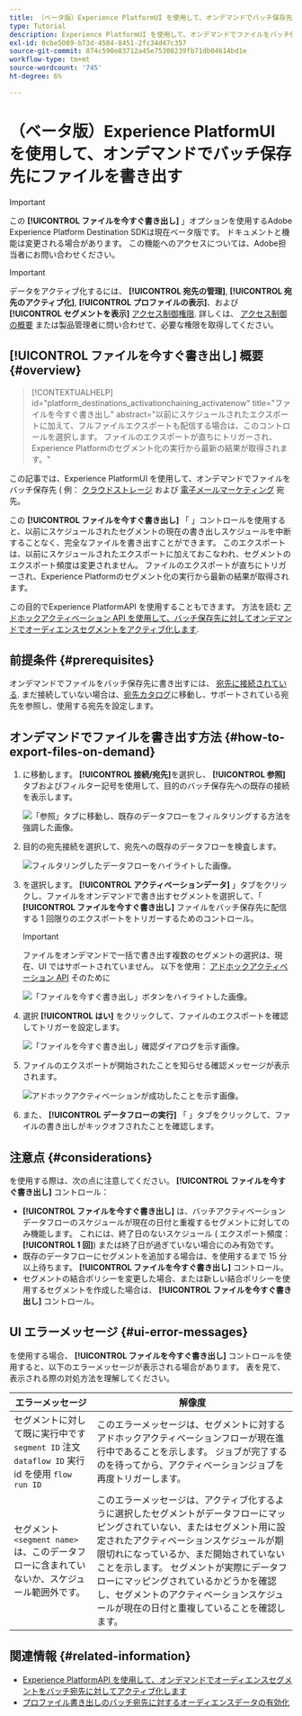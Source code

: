 ```yaml
---
title: （ベータ版）Experience PlatformUI を使用して、オンデマンドでバッチ保存先にファイルを書き出す
type: Tutorial
description: Experience PlatformUI を使用して、オンデマンドでファイルをバッチ保存先に書き出す方法を説明します。
exl-id: 0cbe5089-b73d-4584-8451-2fc34d47c357
source-git-commit: 874c590e83712a45e75308239fb71db04614bd1e
workflow-type: tm+mt
source-wordcount: '745'
ht-degree: 6%

---
```


# （ベータ版）Experience PlatformUI を使用して、オンデマンドでバッチ保存先にファイルを書き出す

>[!IMPORTANT]
>
>この **[!UICONTROL ファイルを今すぐ書き出し]** 」オプションを使用するAdobe Experience Platform Destination SDKは現在ベータ版です。 ドキュメントと機能は変更される場合があります。
>この機能へのアクセスについては、Adobe担当者にお問い合わせください。

>[!IMPORTANT]
> 
>データをアクティブ化するには、 **[!UICONTROL 宛先の管理]**, **[!UICONTROL 宛先のアクティブ化]**, **[!UICONTROL プロファイルの表示]**、および **[!UICONTROL セグメントを表示]** [アクセス制御権限](/help/access-control/home.md#permissions). 詳しくは、 [アクセス制御の概要](/help/access-control/ui/overview.md) または製品管理者に問い合わせて、必要な権限を取得してください。

## **[!UICONTROL ファイルを今すぐ書き出し]** 概要 {#overview}

>[!CONTEXTUALHELP]
>id="platform_destinations_activationchaining_activatenow"
>title="ファイルを今すぐ書き出し"
>abstract="以前にスケジュールされたエクスポートに加えて、フルファイルエクスポートも配信する場合は、このコントロールを選択します。 ファイルのエクスポートが直ちにトリガーされ、Experience Platformのセグメント化の実行から最新の結果が取得されます。"

この記事では、Experience PlatformUI を使用して、オンデマンドでファイルをバッチ保存先 ( 例： [クラウドストレージ](/help/destinations/catalog/cloud-storage/overview.md) および [電子メールマーケティング](/help/destinations/catalog/email-marketing/overview.md) 宛先。

この **[!UICONTROL ファイルを今すぐ書き出し]** 「 」コントロールを使用すると、以前にスケジュールされたセグメントの現在の書き出しスケジュールを中断することなく、完全なファイルを書き出すことができます。 このエクスポートは、以前にスケジュールされたエクスポートに加えておこなわれ、セグメントのエクスポート頻度は変更されません。 ファイルのエクスポートが直ちにトリガーされ、Experience Platformのセグメント化の実行から最新の結果が取得されます。

この目的でExperience PlatformAPI を使用することもできます。 方法を読む [アドホックアクティベーション API を使用して、バッチ保存先に対してオンデマンドでオーディエンスセグメントをアクティブ化します](/help/destinations/api/ad-hoc-activation-api.md).

## 前提条件 {#prerequisites}

オンデマンドでファイルをバッチ保存先に書き出すには、 [宛先に接続されている](./connect-destination.md). まだ接続していない場合は、[宛先カタログ](../catalog/overview.md)に移動し、サポートされている宛先を参照し、使用する宛先を設定します。

## オンデマンドでファイルを書き出す方法 {#how-to-export-files-on-demand}

1. に移動します。 **[!UICONTROL 接続/宛先]**&#x200B;を選択し、 **[!UICONTROL 参照]** タブおよびフィルター記号を使用して、目的のバッチ保存先への既存の接続を表示します。

   ![「参照」タブに移動し、既存のデータフローをフィルタリングする方法を強調した画像。](../assets/ui/activate-on-demand/browse-tab.png)

2. 目的の宛先接続を選択して、宛先への既存のデータフローを検査します。

   ![フィルタリングしたデータフローをハイライトした画像。](../assets/ui/activate-on-demand/filtered-dataflow.png)

3. を選択します。 **[!UICONTROL アクティベーションデータ]** 」タブをクリックし、ファイルをオンデマンドで書き出すセグメントを選択して、「 **[!UICONTROL ファイルを今すぐ書き出し]** ファイルをバッチ保存先に配信する 1 回限りのエクスポートをトリガーするためのコントロール。

   >[!IMPORTANT]
   >
   >ファイルをオンデマンドで一括で書き出す複数のセグメントの選択は、現在、UI ではサポートされていません。 以下を使用： [アドホックアクティベーション API](/help/destinations/api/ad-hoc-activation-api.md) そのために

   ![「ファイルを今すぐ書き出し」ボタンをハイライトした画像。](../assets/ui/activate-on-demand/activate-segment-on-demand.png)

4. 選択 **[!UICONTROL はい]** をクリックして、ファイルのエクスポートを確認してトリガーを設定します。

   ![「ファイルを今すぐ書き出し」確認ダイアログを示す画像。](../assets/ui/activate-on-demand/confirm-activation.png)

5. ファイルのエクスポートが開始されたことを知らせる確認メッセージが表示されます。

   ![アドホックアクティベーションが成功したことを示す画像。](../assets/ui/activate-on-demand/ad-hoc-success.png)

6. また、 **[!UICONTROL データフローの実行]** 「 」タブをクリックして、ファイルの書き出しがキックオフされたことを確認します。

## 注意点 {#considerations}

を使用する際は、次の点に注意してください。 **[!UICONTROL ファイルを今すぐ書き出し]** コントロール：

* **[!UICONTROL ファイルを今すぐ書き出し]** は、バッチアクティベーションデータフローのスケジュールが現在の日付と重複するセグメントに対してのみ機能します。 これには、終了日のないスケジュール ( エクスポート頻度： **[!UICONTROL 1 回]**) または終了日が過ぎていない場合にのみ有効です。
* 既存のデータフローにセグメントを追加する場合は、を使用するまで 15 分以上待ちます。 **[!UICONTROL ファイルを今すぐ書き出し]** コントロール。
* セグメントの結合ポリシーを変更した場合、または新しい結合ポリシーを使用するセグメントを作成した場合は、 **[!UICONTROL ファイルを今すぐ書き出し]** コントロール。

## UI エラーメッセージ {#ui-error-messages}

を使用する場合、 **[!UICONTROL ファイルを今すぐ書き出し]** コントロールを使用すると、以下のエラーメッセージが表示される場合があります。 表を見て、表示される際の対処方法を理解してください。

| エラーメッセージ | 解像度 |
|---------|----------|
| セグメントに対して既に実行中です `segment ID` 注文 `dataflow ID` 実行 id を使用 `flow run ID` | このエラーメッセージは、セグメントに対するアドホックアクティベーションフローが現在進行中であることを示します。 ジョブが完了するのを待ってから、アクティベーションジョブを再度トリガーします。 |
| セグメント `<segment name>` は、このデータフローに含まれていないか、スケジュール範囲外です。 | このエラーメッセージは、アクティブ化するように選択したセグメントがデータフローにマッピングされていない、またはセグメント用に設定されたアクティベーションスケジュールが期限切れになっているか、まだ開始されていないことを示します。 セグメントが実際にデータフローにマッピングされているかどうかを確認し、セグメントのアクティベーションスケジュールが現在の日付と重複していることを確認します。 |

## 関連情報 {#related-information}

* [Experience PlatformAPI を使用して、オンデマンドでオーディエンスセグメントをバッチ宛先に対してアクティブ化します](/help/destinations/api/ad-hoc-activation-api.md)
* [プロファイル書き出しのバッチ宛先に対するオーディエンスデータの有効化](/help/destinations/ui/activate-batch-profile-destinations.md)
